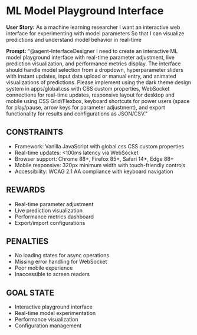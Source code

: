 <!-- Copyright 2025 jxtngx | Apache 2.0 License | https://github.com/jxtngx/claude-code-pytorch -->

# ML Model Playground Interface

**User Story:**
As a machine learning researcher
I want an interactive web interface for experimenting with model parameters
So that I can visualize predictions and understand model behavior in real-time

**Prompt:**
"@agent-InterfaceDesigner I need to create an interactive ML model playground interface with real-time parameter adjustment, live prediction visualization, and performance metrics display. The interface should handle model selection from a dropdown, hyperparameter sliders with instant updates, input data upload or manual entry, and animated visualizations of predictions. Please implement using the dark theme design system in apps/global.css with CSS custom properties, WebSocket connections for real-time updates, responsive layout for desktop and mobile using CSS Grid/Flexbox, keyboard shortcuts for power users (space for play/pause, arrow keys for parameter adjustment), and export functionality for results and configurations as JSON/CSV."

## CONSTRAINTS
- Framework: Vanilla JavaScript with global.css CSS custom properties
- Real-time updates: <100ms latency via WebSocket
- Browser support: Chrome 88+, Firefox 85+, Safari 14+, Edge 88+
- Mobile responsive: 320px minimum width with touch-friendly controls
- Accessibility: WCAG 2.1 AA compliance with keyboard navigation

## REWARDS
- Real-time parameter adjustment
- Live prediction visualization
- Performance metrics dashboard
- Export/import configurations

## PENALTIES
- No loading states for async operations
- Missing error handling for WebSocket
- Poor mobile experience
- Inaccessible to screen readers

## GOAL STATE
- Interactive playground interface
- Real-time model experimentation
- Performance visualization
- Configuration management